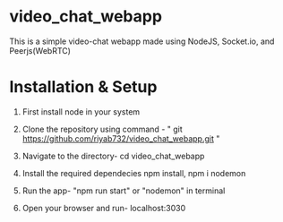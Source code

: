 # video_chat_webapp
This is a simple video-chat webapp made using NodeJS, Socket.io, and Peerjs(WebRTC)

# Installation & Setup

1. First install node in your system

2. Clone the repository using command - " git https://github.com/riyab732/video_chat_webapp.git "

3. Navigate to the directory- cd video_chat_webapp

4. Install the required dependecies npm install, npm i nodemon

5. Run the app- "npm run start" or "nodemon" in terminal

6. Open your browser and run- localhost:3030

